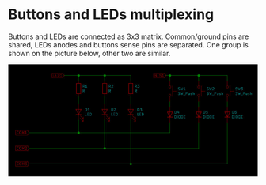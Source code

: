# Buttons and LEDs multiplexing

Buttons and LEDs are connected as 3x3 matrix. Common/ground pins are shared, LEDs anodes and buttons sense pins are separated. One group is shown on the picture below, other two are similar.

![Buttons and LEDs connection](/img/btn_mux.jpg "Buttons and LEDs connection")
